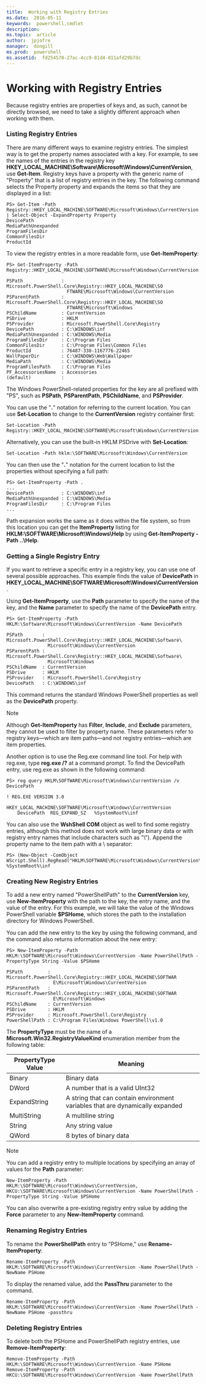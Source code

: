 ```yaml
---
title:  Working with Registry Entries
ms.date:  2016-05-11
keywords:  powershell,cmdlet
description:  
ms.topic:  article
author:  jpjofre
manager:  dongill
ms.prod:  powershell
ms.assetid:  fd254570-27ac-4cc9-81d4-011afd29b7dc
---
```


# Working with Registry Entries
Because registry entries are properties of keys and, as such, cannot be directly browsed, we need to take a slightly different approach when working with them.

### Listing Registry Entries
There are many different ways to examine registry entries. The simplest way is to get the property names associated with a key. For example, to see the names of the entries in the registry key **HKEY_LOCAL_MACHINE\\Software\\Microsoft\\Windows\\CurrentVersion**, use **Get-Item**. Registry keys have a property with the generic name of "Property" that is a list of registry entries in the key. The following command selects the Property property and expands the items so that they are displayed in a list:

```
PS> Get-Item -Path Registry::HKEY_LOCAL_MACHINE\SOFTWARE\Microsoft\Windows\CurrentVersion | Select-Object -ExpandProperty Property
DevicePath
MediaPathUnexpanded
ProgramFilesDir
CommonFilesDir
ProductId
```

To view the registry entries in a more readable form, use **Get-ItemProperty**:

```
PS> Get-ItemProperty -Path Registry::HKEY_LOCAL_MACHINE\SOFTWARE\Microsoft\Windows\CurrentVersion

PSPath              : Microsoft.PowerShell.Core\Registry::HKEY_LOCAL_MACHINE\SO
                      FTWARE\Microsoft\Windows\CurrentVersion
PSParentPath        : Microsoft.PowerShell.Core\Registry::HKEY_LOCAL_MACHINE\SO
                      FTWARE\Microsoft\Windows
PSChildName         : CurrentVersion
PSDrive             : HKLM
PSProvider          : Microsoft.PowerShell.Core\Registry
DevicePath          : C:\WINDOWS\inf
MediaPathUnexpanded : C:\WINDOWS\Media
ProgramFilesDir     : C:\Program Files
CommonFilesDir      : C:\Program Files\Common Files
ProductId           : 76487-338-1167776-22465
WallPaperDir        : C:\WINDOWS\Web\Wallpaper
MediaPath           : C:\WINDOWS\Media
ProgramFilesPath    : C:\Program Files
PF_AccessoriesName  : Accessories
(default)           :
```

The Windows PowerShell-related properties for the key are all prefixed with "PS", such as **PSPath**, **PSParentPath**, **PSChildName**, and **PSProvider**.

You can use the "**.**" notation for referring to the current location. You can use **Set-Location** to change to the **CurrentVersion** registry container first:

```
Set-Location -Path Registry::HKEY_LOCAL_MACHINE\SOFTWARE\Microsoft\Windows\CurrentVersion
```

Alternatively, you can use the built-in HKLM PSDrive with **Set-Location**:

```
Set-Location -Path hklm:\SOFTWARE\Microsoft\Windows\CurrentVersion
```

You can then use the "**.**" notation for the current location to list the properties without specifying a full path:

```
PS> Get-ItemProperty -Path .
...
DevicePath          : C:\WINDOWS\inf
MediaPathUnexpanded : C:\WINDOWS\Media
ProgramFilesDir     : C:\Program Files
...
```

Path expansion works the same as it does within the file system, so from this location you can get the **ItemProperty** listing for **HKLM:\\SOFTWARE\\Microsoft\\Windows\\Help** by using **Get-ItemProperty -Path ..\\Help**.

### Getting a Single Registry Entry
If you want to retrieve a specific entry in a registry key, you can use one of several possible approaches. This example finds the value of **DevicePath** in **HKEY_LOCAL_MACHINE\\SOFTWARE\\Microsoft\\Windows\\CurrentVersion**.

Using **Get-ItemProperty**, use the **Path** parameter to specify the name of the key, and the **Name** parameter to specify the name of the **DevicePath** entry.

```
PS> Get-ItemProperty -Path HKLM:\Software\Microsoft\Windows\CurrentVersion -Name DevicePath

PSPath       : Microsoft.PowerShell.Core\Registry::HKEY_LOCAL_MACHINE\Software\
               Microsoft\Windows\CurrentVersion
PSParentPath : Microsoft.PowerShell.Core\Registry::HKEY_LOCAL_MACHINE\Software\
               Microsoft\Windows
PSChildName  : CurrentVersion
PSDrive      : HKLM
PSProvider   : Microsoft.PowerShell.Core\Registry
DevicePath   : C:\WINDOWS\inf
```

This command returns the standard Windows PowerShell properties as well as the **DevicePath** property.

> [!NOTE]
> Although **Get-ItemProperty** has **Filter**, **Include**, and **Exclude** parameters, they cannot be used to filter by property name. These parameters refer to registry keys—which are item paths—and not registry entries—which are item properties.

Another option is to use the Reg.exe command line tool. For help with reg.exe, type **reg.exe /?** at a command prompt. To find the DevicePath entry, use reg.exe as shown in the following command:

```
PS> reg query HKLM\SOFTWARE\Microsoft\Windows\CurrentVersion /v DevicePath

! REG.EXE VERSION 3.0

HKEY_LOCAL_MACHINE\SOFTWARE\Microsoft\Windows\CurrentVersion
    DevicePath  REG_EXPAND_SZ   %SystemRoot%\inf
```

You can also use the **WshShell COM** object as well to find some registry entries, although this method does not work with large binary data or with registry entry names that include characters such as "\\"). Append the property name to the item path with a \\ separator:

```
PS> (New-Object -ComObject WScript.Shell).RegRead("HKLM\SOFTWARE\Microsoft\Windows\CurrentVersion\DevicePath")
%SystemRoot%\inf
```

### Creating New Registry Entries
To add a new entry named "PowerShellPath" to the **CurrentVersion** key, use **New-ItemProperty** with the path to the key, the entry name, and the value of the entry. For this example, we will take the value of the Windows PowerShell variable **$PSHome**, which stores the path to the installation directory for Windows PowerShell.

You can add the new entry to the key by using the following command, and the command also returns information about the new entry:

```
PS> New-ItemProperty -Path HKLM:\SOFTWARE\Microsoft\Windows\CurrentVersion -Name PowerShellPath -PropertyType String -Value $PSHome

PSPath         : Microsoft.PowerShell.Core\Registry::HKEY_LOCAL_MACHINE\SOFTWAR
                 E\Microsoft\Windows\CurrentVersion
PSParentPath   : Microsoft.PowerShell.Core\Registry::HKEY_LOCAL_MACHINE\SOFTWAR
                 E\Microsoft\Windows
PSChildName    : CurrentVersion
PSDrive        : HKLM
PSProvider     : Microsoft.PowerShell.Core\Registry
PowerShellPath : C:\Program Files\Windows PowerShell\v1.0
```

The **PropertyType** must be the name of a **Microsoft.Win32.RegistryValueKind** enumeration member from the following table:

|PropertyType Value|Meaning|
|----------------------|-----------|
|Binary|Binary data|
|DWord|A number that is a valid UInt32|
|ExpandString|A string that can contain environment variables that are dynamically expanded|
|MultiString|A multiline string|
|String|Any string value|
|QWord|8 bytes of binary data|

> [!NOTE]
> You can add a registry entry to multiple locations by specifying an array of values for the **Path** parameter:

```
New-ItemProperty -Path HKLM:\SOFTWARE\Microsoft\Windows\CurrentVersion, HKCU:\SOFTWARE\Microsoft\Windows\CurrentVersion -Name PowerShellPath -PropertyType String -Value $PSHome
```

You can also overwrite a pre-existing registry entry value by adding the **Force** parameter to any **New-ItemProperty** command.

### Renaming Registry Entries
To rename the **PowerShellPath** entry to "PSHome," use **Rename-ItemProperty**:

```
Rename-ItemProperty -Path HKLM:\SOFTWARE\Microsoft\Windows\CurrentVersion -Name PowerShellPath -NewName PSHome
```

To display the renamed value, add the **PassThru** parameter to the command.

```
Rename-ItemProperty -Path HKLM:\SOFTWARE\Microsoft\Windows\CurrentVersion -Name PowerShellPath -NewName PSHome -passthru
```

### Deleting Registry Entries
To delete both the PSHome and PowerShellPath registry entries, use **Remove-ItemProperty**:

```
Remove-ItemProperty -Path HKLM:\SOFTWARE\Microsoft\Windows\CurrentVersion -Name PSHome
Remove-ItemProperty -Path HKCU:\SOFTWARE\Microsoft\Windows\CurrentVersion -Name PowerShellPath
```

